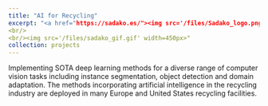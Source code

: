 ```yaml
---
title: "AI for Recycling"
excerpt: "<a href="https://sadako.es/"><img src='/files/Sadako_logo.png' width=300px><br/>Implementing SOTA deep learning methods for a diverse range of computer vision tasks including instance segmentation, object detection and domain adaptation. The methods incorporating artificial intelligence in the recycling industry are deployed in many Europe and United States recycling facilities.
<br/>
<br/><img src='/files/sadako_gif.gif' width=450px>"
collection: projects
---
```


Implementing SOTA deep learning methods for a diverse range of computer vision tasks including instance segmentation, object detection and domain adaptation. The methods incorporating artificial intelligence in the recycling industry are deployed in many Europe and United States recycling facilities. 
